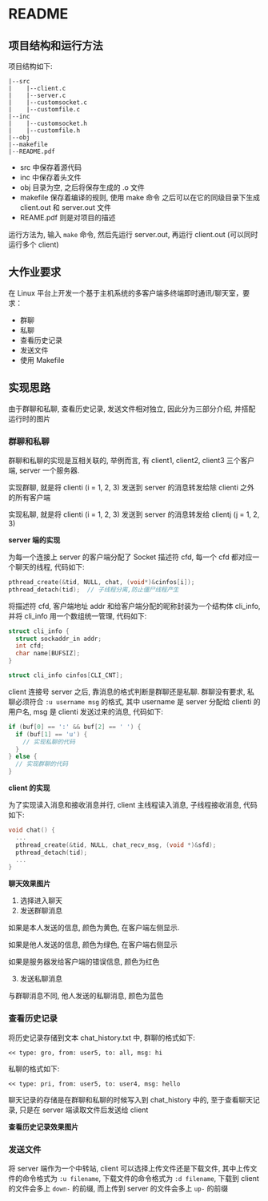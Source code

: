 # README

## 项目结构和运行方法

项目结构如下:

```
|--src
|    |--client.c
|    |--server.c
|    |--customsocket.c
|    |--customfile.c
|--inc
|    |--customsocket.h
|    |--customfile.h
|--obj
|--makefile
|--README.pdf
```

* src 中保存着源代码
* inc 中保存着头文件
* obj 目录为空, 之后将保存生成的 .o 文件
* makefile 保存着编译的规则, 使用 make 命令 之后可以在它的同级目录下生成 client.out 和 server.out 文件
* REAME.pdf 则是对项目的描述

运行方法为, 输入 `make` 命令, 然后先运行 server.out, 再运行 client.out (可以同时运行多个 client)

## 大作业要求

在 Linux 平台上开发一个基于主机系统的多客户端多终端即时通讯/聊天室，要求：

* 群聊
* 私聊
* 查看历史记录
* 发送文件
* 使用 Makefile

## 实现思路

由于群聊和私聊, 查看历史记录, 发送文件相对独立, 因此分为三部分介绍, 并搭配运行时的图片

### 群聊和私聊

群聊和私聊的实现是互相关联的, 举例而言, 有 client1, client2, client3 三个客户端, server 一个服务器.

实现群聊, 就是将 clienti (i = 1, 2, 3) 发送到 server 的消息转发给除 clienti 之外的所有客户端

实现私聊, 就是将 clienti (i = 1, 2, 3) 发送到 server 的消息转发给 clientj (j = 1, 2, 3)

**server 端的实现**

为每一个连接上 server 的客户端分配了 Socket 描述符 cfd, 每一个 cfd 都对应一个聊天的线程, 代码如下:

```c
pthread_create(&tid, NULL, chat, (void*)&cinfos[i]);
pthread_detach(tid);  // 子线程分离,防止僵尸线程产生
```

将描述符 cfd, 客户端地址 addr 和给客户端分配的昵称封装为一个结构体 cli_info, 并将 cli_info 用一个数组统一管理, 代码如下:

```c
struct cli_info {
  struct sockaddr_in addr;
  int cfd;
  char name[BUFSIZ];
}
```

```c
struct cli_info cinfos[CLI_CNT];
```

client 连接号 server 之后, 靠消息的格式判断是群聊还是私聊.
群聊没有要求, 私聊必须符合 `:u username msg` 的格式, 其中 username 是 server 分配给 clienti 的用户名, msg 是 clienti 发送过来的消息, 代码如下:

```c
if (buf[0] == ':' && buf[2] == ' ') {
  if (buf[1] == 'u') {
    // 实现私聊的代码
  }
} else {
  // 实现群聊的代码
}
```

**client 的实现**

为了实现读入消息和接收消息并行, client 主线程读入消息, 子线程接收消息, 代码如下:

```c
void chat() {
  ...
  pthread_create(&tid, NULL, chat_recv_msg, (void *)&sfd);
  pthread_detach(tid);
  ...
}
```

**聊天效果图片**

1. 选择进入聊天
2. 发送群聊消息

如果是本人发送的信息, 颜色为黄色, 在客户端左侧显示.

如果是他人发送的信息, 颜色为绿色, 在客户端右侧显示

如果是服务器发给客户端的错误信息, 颜色为红色

3. 发送私聊消息

与群聊消息不同, 他人发送的私聊消息, 颜色为蓝色

### 查看历史记录

将历史记录存储到文本 chat_history.txt 中, 群聊的格式如下:

```
<< type: gro, from: user5, to: all, msg: hi
```

私聊的格式如下:

```
<< type: pri, from: user5, to: user4, msg: hello
```

聊天记录的存储是在群聊和私聊的时候写入到 chat_history 中的, 至于查看聊天记录, 只是在 server 端读取文件后发送给 client

**查看历史记录效果图片**

### 发送文件

将 server 端作为一个中转站, client 可以选择上传文件还是下载文件, 其中上传文件的命令格式为 `:u filename`, 下载文件的命令格式为 `:d filename`, 下载到 client 的文件会多上 `down-` 的前缀, 而上传到 server 的文件会多上 `up-` 的前缀

